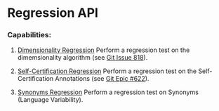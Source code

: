 # Regression API


### Capabilities:
1. [Dimensionality Regression](https://github.ibm.com/GTS-CDO/unstructured-analytics/blob/master/workspace/testsuite/testsuite/dimensions/README.md)
Perform a regression test on the dimemsionality algorithm (see [Git Issue 818](https://github.ibm.com/GTS-CDO/unstructured-analytics/issues/818)).

2. [Self-Certification Regression](https://github.ibm.com/GTS-CDO/unstructured-analytics/blob/master/workspace/testsuite/testsuite/core/README.md)
Perform a regression test on the Self-Certification Annotations (see [Git Epic #622](https://github.ibm.com/GTS-CDO/unstructured-analytics/issues/622)).

3. [Synonyms Regression](https://github.ibm.com/GTS-CDO/unstructured-analytics/blob/master/workspace/testsuite/testsuite/certifications/README.md)
Perform a regression test on Synonyms (Language Variability).
